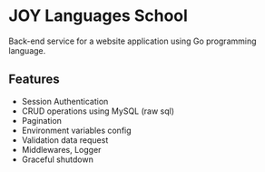 # JOY Languages School

Back-end service for a website application using Go programming language.

## Features
<ul>
<li>Session Authentication</li>
<li>CRUD operations using MySQL (raw sql)</li>
<li>Pagination</li>
<li>Environment variables config</li>
<li>Validation data request</li>
<li>Middlewares, Logger </li>
<li>Graceful shutdown</li>
</ul>
